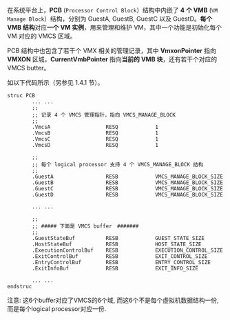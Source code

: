 在系统平台上，**PCB** (`Processor Control Block`）结构中内嵌了 **4 个 VMB** (`VM Manage Block`）结构，分别为 GuestA, GuestB, GuestC 以及 GuestD。**每个 VMB 结构**对应**一个 VM 实例**，用来管理和维护 VM，其中一个功能是初始化每个 VM 对应的 VMCS 区域。

PCB 结构中也包含了若干个 VMX 相关的管理记录，其中 **VmxonPointer** 指向 **VMXON** 区城，**CurrentVmbPointer** 指向**当前的 VMB 块**，还有若干个对应的 VMCS butter。

如以下代码所示（另参见 1.4.1 节）。

```
struc PCB
        ... ...
        ;;
        ;; 记录 4 个 VMCS 管理指针，指向 VMCS_MANAGE_BLOCK
        ;;
        .VmcsA                  RESQ            1
        .VmcsB                  RESQ            1
        .VmcsC                  RESQ            1
        .VmcsD                  RESQ            1
    
        ;;
        ;; 每个 logical processor 支持 4 个 VMCS_MANAGE_BLOCK 结构
        ;;
        .GuestA                 RESB            VMCS_MANAGE_BLOCK_SIZE
        .GuestB                 RESB            VMCS_MANAGE_BLOCK_SIZE
        .GuestC                 RESB            VMCS_MANAGE_BLOCK_SIZE
        .GuestD                 RESB            VMCS_MANAGE_BLOCK_SIZE

        ... ...

        ;;
        ;; ##### 下面是 VMCS buffer　#######
        ;;
        .GuestStateBuf          RESB            GUEST_STATE_SIZE
        .HostStateBuf           RESB            HOST_STATE_SIZE
        .ExecutionControlBuf    RESB            EXECUTION_CONTROL_SIZE
        .ExitControlBuf         RESB            EXIT_CONTROL_SIZE
        .EntryControlBuf        RESB            ENTRY_CONTROL_SIZE
        .ExitInfoBuf            RESB            EXIT_INFO_SIZE
        
        ... ...
endstruc
```

注意: 这6个buffer对应了VMCS的6个域, 而这6个不是每个虚拟机数据结构一份, 而是每个logical processor对应一份.
